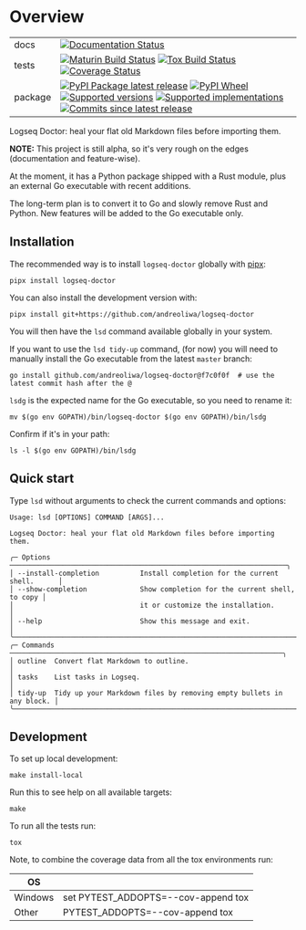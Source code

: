 # Overview

|         |                                                                                                                                                                                                                                                                                                                                                                                                                                                                                                                                                                                                                                                                                               |
| ------- | --------------------------------------------------------------------------------------------------------------------------------------------------------------------------------------------------------------------------------------------------------------------------------------------------------------------------------------------------------------------------------------------------------------------------------------------------------------------------------------------------------------------------------------------------------------------------------------------------------------------------------------------------------------------------------------------- |
| docs    | [![Documentation Status](https://readthedocs.org/projects/logseq-doctor/badge/?style=flat)](https://logseq-doctor.readthedocs.io/)                                                                                                                                                                                                                                                                                                                                                                                                                                                                                                                                                            |
| tests   | [![Maturin Build Status](https://github.com/andreoliwa/logseq-doctor/actions/workflows/maturin.yaml/badge.svg)](https://github.com/andreoliwa/logseq-doctor/actions) [![Tox Build Status](https://github.com/andreoliwa/logseq-doctor/actions/workflows/tox.yaml/badge.svg)](https://github.com/andreoliwa/logseq-doctor/actions) [![Coverage Status](https://codecov.io/gh/andreoliwa/logseq-doctor/branch/master/graphs/badge.svg?branch=master)](https://codecov.io/github/andreoliwa/logseq-doctor)                                                                                                                                                                                       |
| package | [![PyPI Package latest release](https://img.shields.io/pypi/v/logseq-doctor.svg)](https://pypi.org/project/logseq-doctor) [![PyPI Wheel](https://img.shields.io/pypi/wheel/logseq-doctor.svg)](https://pypi.org/project/logseq-doctor) [![Supported versions](https://img.shields.io/pypi/pyversions/logseq-doctor.svg)](https://pypi.org/project/logseq-doctor) [![Supported implementations](https://img.shields.io/pypi/implementation/logseq-doctor.svg)](https://pypi.org/project/logseq-doctor) [![Commits since latest release](https://img.shields.io/github/commits-since/andreoliwa/logseq-doctor/v0.3.0.svg)](https://github.com/andreoliwa/logseq-doctor/compare/v0.3.0...master) |

Logseq Doctor: heal your flat old Markdown files before importing them.

**NOTE:** This project is still alpha, so it\'s very rough on the edges
(documentation and feature-wise).

At the moment, it has a Python package shipped with a Rust module, plus
an external Go executable with recent additions.

The long-term plan is to convert it to Go and slowly remove Rust and
Python. New features will be added to the Go executable only.

## Installation

The recommended way is to install `logseq-doctor` globally with
[pipx](https://github.com/pypa/pipx):

    pipx install logseq-doctor

You can also install the development version with:

    pipx install git+https://github.com/andreoliwa/logseq-doctor

You will then have the `lsd` command available globally in your system.

If you want to use the `lsd tidy-up` command, (for now) you will need to
manually install the Go executable from the latest `master` branch:

    go install github.com/andreoliwa/logseq-doctor@f7c0f0f  # use the latest commit hash after the @

`lsdg` is the expected name for the Go executable, so you need to rename
it:

    mv $(go env GOPATH)/bin/logseq-doctor $(go env GOPATH)/bin/lsdg

Confirm if it\'s in your path:

    ls -l $(go env GOPATH)/bin/lsdg

## Quick start

Type `lsd` without arguments to check the current commands and options:

    Usage: lsd [OPTIONS] COMMAND [ARGS]...

    Logseq Doctor: heal your flat old Markdown files before importing them.

    ╭─ Options ────────────────────────────────────────────────────────────────────╮
    │ --install-completion          Install completion for the current shell.      │
    │ --show-completion             Show completion for the current shell, to copy │
    │                               it or customize the installation.              │
    │ --help                        Show this message and exit.                    │
    ╰──────────────────────────────────────────────────────────────────────────────╯
    ╭─ Commands ───────────────────────────────────────────────────────────────────╮
    │ outline  Convert flat Markdown to outline.                                   │
    │ tasks    List tasks in Logseq.                                               │
    │ tidy-up  Tidy up your Markdown files by removing empty bullets in any block. │
    ╰──────────────────────────────────────────────────────────────────────────────╯

## Development

To set up local development:

    make install-local

Run this to see help on all available targets:

    make

To run all the tests run:

    tox

Note, to combine the coverage data from all the tox environments run:

| OS      |                                     |
| ------- | ----------------------------------- |
| Windows | set PYTEST_ADDOPTS=--cov-append tox |
| Other   | PYTEST_ADDOPTS=--cov-append tox     |

